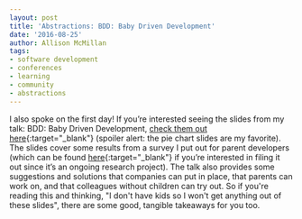 ```yaml
---
layout: post
title: 'Abstractions: BDD: Baby Driven Development'
date: '2016-08-25'
author: Allison McMillan
tags:
- software development
- conferences
- learning
- community
- abstractions
---
```


I also spoke on the first day! If you’re interested seeing the slides from my talk: BDD: Baby Driven Development, [check them out here](https://speakerdeck.com/asheren/abstractions-baby-driven-development){:target="_blank"} (spoiler alert: the pie chart slides are my favorite). The slides cover some results from a survey I put out for parent developers (which can be found [here](https://twitter.com/allie_p/status/716221793640587264){:target="_blank"} if you’re interested in filing it out since it’s an ongoing research project). The talk also provides some suggestions and solutions that companies can put in place, that parents can work on, and that colleagues without children can try out. So if you're reading this and thinking, "I don't have kids so I won't get anything out of these slides", there are some good, tangible takeaways for you too.
